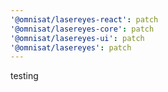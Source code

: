 ```yaml
---
'@omnisat/lasereyes-react': patch
'@omnisat/lasereyes-core': patch
'@omnisat/lasereyes-ui': patch
'@omnisat/lasereyes': patch
---
```


testing
